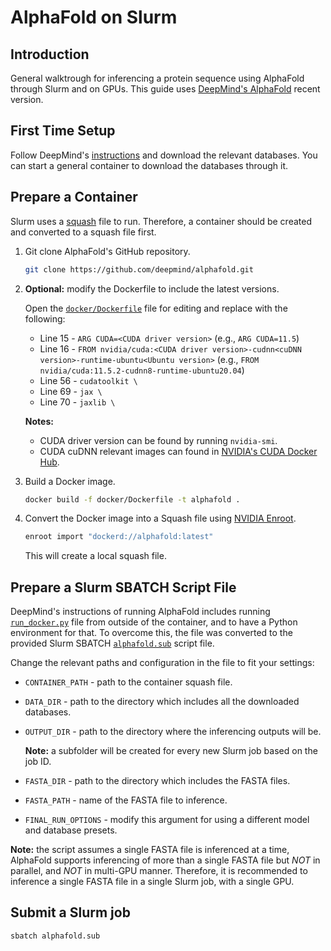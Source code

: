# AlphaFold on Slurm

## Introduction

General walktrough for inferencing a protein sequence using AlphaFold through Slurm and on GPUs. This guide uses [DeepMind's AlphaFold](https://github.com/deepmind/alphafold) recent version.

## First Time Setup

Follow DeepMind's [instructions](https://github.com/deepmind/alphafold#first-time-setup) and download the relevant databases. You can start a general container to download the databases through it.

## Prepare a Container

Slurm uses a [squash](https://en.wikipedia.org/wiki/SquashFS) file to run. Therefore, a container should be created and converted to a squash file first.

1. Git clone AlphaFold's GitHub repository.

    ```bash
    git clone https://github.com/deepmind/alphafold.git
    ```

2. __Optional:__ modify the Dockerfile to include the latest versions.

    Open the [`docker/Dockerfile`](https://github.com/deepmind/alphafold/blob/main/docker/Dockerfile) file for editing and replace with the following:

    - Line 15 - `ARG CUDA=<CUDA driver version>` (e.g., `ARG CUDA=11.5`)
    - Line 16 - `FROM nvidia/cuda:<CUDA driver version>-cudnn<cuDNN version>-runtime-ubuntu<Ubuntu version>` (e.g., `FROM nvidia/cuda:11.5.2-cudnn8-runtime-ubuntu20.04`)
    - Line 56 - `cudatoolkit \`
    - Line 69 - `jax \`
    - Line 70 - `jaxlib \`

    __Notes:__
    - CUDA driver version can be found by running `nvidia-smi`.
    - CUDA cuDNN relevant images can found in [NVIDIA's CUDA Docker Hub](https://hub.docker.com/r/nvidia/cuda/tags?page=1&name=cudnn).

3. Build a Docker image.

    ```bash
    docker build -f docker/Dockerfile -t alphafold .
    ```

4. Convert the Docker image into a Squash file using [NVIDIA Enroot](https://github.com/NVIDIA/enroot).

    ```bash
    enroot import "dockerd://alphafold:latest"
    ```

    This will create a local squash file.

## Prepare a Slurm SBATCH Script File

DeepMind's instructions of running AlphaFold includes running [`run_docker.py`](https://github.com/deepmind/alphafold/blob/main/docker/run_docker.py) file from outside of the container, and to have a Python environment for that. To overcome this, the file was converted to the provided Slurm SBATCH [`alphafold.sub`](alphafold.sub) script file.

Change the relevant paths and configuration in the file to fit your settings:

- `CONTAINER_PATH` - path to the container squash file.
- `DATA_DIR` - path to the directory which includes all the downloaded databases.
- `OUTPUT_DIR` - path to the directory where the inferencing outputs will be.

    __Note:__ a subfolder will be created for every new Slurm job based on the job ID.

- `FASTA_DIR` - path to the directory which includes the FASTA files.
- `FASTA_PATH` - name of the FASTA file to inference.
- `FINAL_RUN_OPTIONS` - modify this argument for using a different model and database presets.

__Note:__ the script assumes a single FASTA file is inferenced at a time, AlphaFold supports inferencing of more than a single FASTA file but _NOT_ in parallel, and _NOT_ in multi-GPU manner. Therefore, it is recommended to inference a single FASTA file in a single Slurm job, with a single GPU.

## Submit a Slurm job

```bash
sbatch alphafold.sub
```
